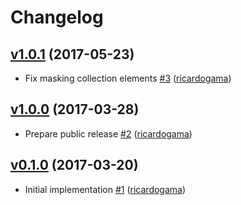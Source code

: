 # Changelog

## [v1.0.1](https://github.com/uphold/validator.js-validate/releases/tag/v1.0.1) (2017-05-23)
- Fix masking collection elements [\#3](https://github.com/uphold/validator.js-validate/pull/3) ([ricardogama](https://github.com/ricardogama))

## [v1.0.0](https://github.com/uphold/validator.js-validate/releases/tag/v1.0.0) (2017-03-28)
- Prepare public release [\#2](https://github.com/uphold/validator.js-validate/pull/2) ([ricardogama](https://github.com/ricardogama))

## [v0.1.0](https://github.com/uphold/validator.js-validate/releases/tag/v0.1.0) (2017-03-20)
- Initial implementation [\#1](https://github.com/uphold/validator.js-validate/pull/1) ([ricardogama](https://github.com/ricardogama))
